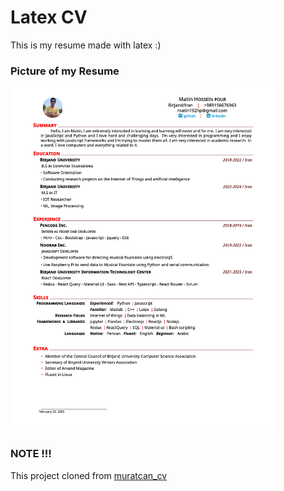 # Latex CV
This is my resume made with latex :)

### Picture of my Resume

<img src="./images/example_cv.png" width="425"/>

### NOTE !!!
This project cloned from [muratcan_cv](https://github.com/muratcankaracabey/latex_cv)